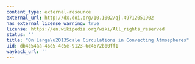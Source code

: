 ```yaml
---
content_type: external-resource
external_url: http://dx.doi.org/10.1002/qj.49712051902
has_external_license_warning: true
license: https://en.wikipedia.org/wiki/All_rights_reserved
status: ''
title: "On Large\u2013Scale Circulations in Convecting Atmospheres"
uid: db4c54aa-46e5-4c5e-9123-6c4672bb0ff1
wayback_url: ''
---
```

